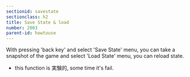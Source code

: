 ```yaml
---
sectionid: savestate
sectionclass: h2
title: Save State & load
number: 2003
parent-id: howtouse
---
```


With pressing 'back key' and select 'Save State' menu, you can take a snapshot of the game and select 'Load State' menu, you can reload state.
* this function is 実験的, some time it's fail.
